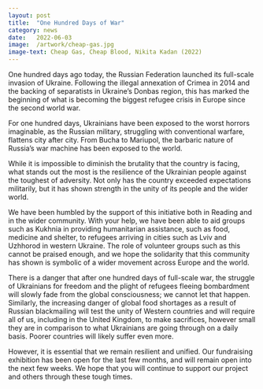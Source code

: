 ```yaml
---
layout: post
title:  "One Hundred Days of War"
category: news
date:   2022-06-03
image:  /artwork/cheap-gas.jpg
image-text: Cheap Gas, Cheap Blood, Nikita Kadan (2022)
---
```

One hundred days ago today, the Russian Federation launched its full-scale invasion of Ukraine. Following the illegal annexation of Crimea in 2014 and the backing of separatists in Ukraine’s Donbas region, this has marked the beginning of what is becoming the biggest refugee crisis in Europe since the second world war.

For one hundred days, Ukrainians have been exposed to the worst horrors imaginable, as the Russian military, struggling with conventional warfare, flattens city after city. From Bucha to Mariupol, the barbaric nature of Russia’s war machine has been exposed to the world.

While it is impossible to diminish the brutality that the country is facing, what stands out the most is the resilience of the Ukrainian people against the toughest of adversity. Not only has the country exceeded expectations militarily, but it has shown strength in the unity of its people and the wider world.

We have been humbled by the support of this initiative both in Reading and in the wider community. With your help, we have been able to aid groups such as Kukhnia in providing humanitarian assistance, such as food, medicine and shelter, to refugees arriving in cities such as Lviv and Uzhhorod in western Ukraine. The role of volunteer groups such as this cannot be praised enough, and we hope the solidarity that this community has shown is symbolic of a wider movement across Europe and the world.

There is a danger that after one hundred days of full-scale war, the struggle of Ukrainians for freedom and the plight of refugees fleeing bombardment will slowly fade from the global consciousness; we cannot let that happen. Similarly, the increasing danger of global food shortages as a result of Russian blackmailing will test the unity of Western countries and will require all of us, including in the United Kingdom, to make sacrifices, however small they are in comparison to what Ukrainians are going through on a daily basis. Poorer countries will likely suffer even more.

However, it is essential that we remain resilient and unified. Our fundraising exhibition has been open for the last few months, and will remain open into the next few weeks. We hope that you will continue to support our project and others through these tough times.
